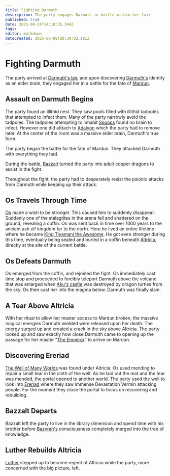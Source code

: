 ```yaml
---
title: Fighting Darmuth
description: The party engages Darmuth in battle within her lair
published: true
date: 2025-06-24T14:10:35.344Z
tags: 
editor: markdown
dateCreated: 2025-06-08T20:39:02.181Z
---
```


# Fighting Darmuth
The party arrived at [Darmuth's lair](/locations/Mardun/darmuths-lair), and upon discovering [Darmuth's](/characters/Darmuth) identity as an elder brain, they engaged her in a battle for the fate of [Mardun](/locations/Mardun).


## Assault on Darmuth Begins
The party found an illithid nest. They saw pools filled with illithid tadpoles that attempted to infect them. Many of the party narrowly avoid the tadpoles. The tadpoles attempting to inhabit [Spoops](/characters/spoops) found no brain to infect. However one did atttach to [Adalynn](/characters/adalynn) which the party had to remove later. At the center of the room was a massive elder brain, Darmuth's true form.

The party began the battle for the fate of Mardun. They attacked Darmuth with everything they had.

During the battle, [Bazzalt](/characters/Bazzalt) turned the party into adult copper dragons to assist in the fight.

Throughout the fight, the party had to desperately resist the psionic attacks from Darmuth while keeping up their attack.


## Os Travels Through Time
[Os](/characters/os) made a wish to be stronger. This caused him to suddenly disappear. Suddenly one of the stalagtites in the arena fell and shattered on the ground, revealing a coffin. Os was sent back in time over 1000 years to the ancient ash elf kingdom far to the north. Here he lived an entire lifetime where he became [King Tiyamani the Awesome](/characters/os). He got even stronger during this time, eventually being sealed and buried in a coffin beneath [Altricia](/locations/Mardun/Allford), directly at the site of the current battle. 


## Os Defeats Darmuth
Os emerged from the coffin, and rejoined the fight. Os immediately cast time stop and proceeded to forcibly teleport Darmuth above the volcano that was enlarged when [Aku's castle](/locations/Mardun/stronghold-of-fiery-ruin) was destroyed by dragon turtles from the sky. Os then cast her into the magma below. Darmuth was finally slain.


## A Tear Above Altricia
With her ritual to allow her master access to Mardun broken, the massive magical energies Darmuth wielded were released upon her death. The energy surged up and created a crack in the sky above Altricia. The party looked up and saw exactly how close Darmuth came to opening up the passage for her master "[The Emperor](/characters/Emperor)" to arrive on Mardun.


## Discovering Ereriad
[The Well of Many Worlds](/items/Well-Of-Many-Worlds) was found under Altricia. Os used mending to repair a small tear in the cloth of the well. As he laid out the mat and the tear was mended, the portal opened to another world. The party used the well to look into [Ereriad](/locations/Ereriad) where they saw immense Devastation Vermin attacking people. For the moment they close the portal to focus on recovering and rebuilding.


## Bazzalt Departs
Bazzalt left the party to live in the library dimension and spend time with his brother before [Bazvrah's](/characters/Bazvrah) consciousness completely merged into the tree of knowledge. 


## Luther Rebuilds Altricia
[Luther](/characters/luther) stepped up to become regent of Altricia while the party, more concerned with the big picture, left.
